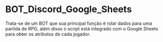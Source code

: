 # BOT_Discord_Google_Sheets
Trata-se de um BOT que sua principal função é rolar dados para uma partida de RPG, além disso o script está integrado com o Google Sheets para obter os atributos de cada jogador.
